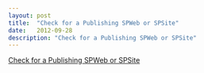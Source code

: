 ```yaml
---
layout: post
title:  "Check for a Publishing SPWeb or SPSite"
date:   2012-09-28
description: "Check for a Publishing SPWeb or SPSite"
---
```

[Check for a Publishing SPWeb or SPSite](http://www.dhirendrayadav.com/2011/09/checking-if-site-is-publishing-site.html)
